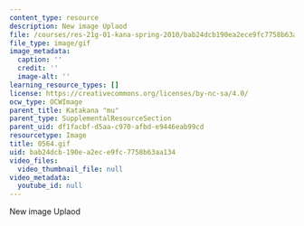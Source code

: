 ```yaml
---
content_type: resource
description: New image Uplaod
file: /courses/res-21g-01-kana-spring-2010/bab24dcb190ea2ece9fc7758b63aa134_0564.gif
file_type: image/gif
image_metadata:
  caption: ''
  credit: ''
  image-alt: ''
learning_resource_types: []
license: https://creativecommons.org/licenses/by-nc-sa/4.0/
ocw_type: OCWImage
parent_title: Katakana "mu"
parent_type: SupplementalResourceSection
parent_uid: df1facbf-d5aa-c970-afbd-e9446eab99cd
resourcetype: Image
title: 0564.gif
uid: bab24dcb-190e-a2ec-e9fc-7758b63aa134
video_files:
  video_thumbnail_file: null
video_metadata:
  youtube_id: null
---
```

New image Uplaod
